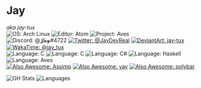 # Jay
*aka jay-tux*  
![OS: Arch Linux](https://img.shields.io/badge/os-Arch_Linux-success?style=plastic&logo=arch-linux)
![Editor: Atom](https://img.shields.io/badge/editor-Atom-success?style=plastic&logo=atom)
![Project: Aves](https://img.shields.io/badge/project-AVES-success?style=plastic&logo=accenture)  
![Discord: @𝓙𝓪𝔂#4722](https://img.shields.io/badge/discord-%40%F0%9D%93%99%F0%9D%93%AA%F0%9D%94%82%234722-blue?style=plastic&logo=discord)
[![Twitter: @JayDevReal](https://img.shields.io/badge/twitter-%40JayDevReal-blue?style=plastic&logo=twitter)](https://twitter.com/JayDevReal)
[![DeviantArt: jay-tux](https://img.shields.io/badge/deviantart-jay--tux-blue?style=plastic&logo=deviantart)](https://deviantart.com/jay-tux)
[![WakaTime: @jay_tux](https://img.shields.io/badge/wakatime-%40jay__tux-blue?style=plastic&logo=wakatime)](https://wakatime.com/@jay_tux)  
![Language: C](https://img.shields.io/badge/language-C-lightgray?style=plastic&logo=c)
![Language: C](https://img.shields.io/badge/language-C++-lightgray?style=plastic&logo=c%2B%2B)
![Language: C#](https://img.shields.io/badge/language-C%23-lightgray?style=plastic&logo=c-sharp)
![Language: Haskell](https://img.shields.io/badge/language-Haskell-lightgray?style=plastic&logo=haskell)
![Language: Aves](https://img.shields.io/badge/language-aves-lightgray?style=plastic)  
[![Also Awesome: Assimp](https://img.shields.io/badge/Also_Awesome-Assimp-yellow?style=plastic&logo=github)](https://github.com/assimp/assimp)
[![Also Awesome: yay](https://img.shields.io/badge/Also_Awesome-yay-yellow?style=plastic&logo=github)](https://github.com/Jguer/yay)
[![Also Awesome: polybar](https://img.shields.io/badge/Also_Awesome-polybar-yellow?style=plastic&logo=github)](https://github.com/polybar/polybar)


<!--START_SECTION:waka-->
<!--END_SECTION:waka-->

![GH Stats](https://github-readme-stats.vercel.app/api?username=jay-tux&count_private=true&show_icons=true&theme=outrun)
![Languages](https://github-readme-stats.vercel.app/api/top-langs/?username=jay-tux&count_private=true&show_icons=true&theme=outrun&langs_count=10&layout=compact)
